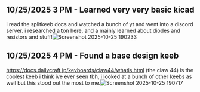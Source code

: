 <!--
  ===================    !!READ THIS NOTICE!!   ====================
  DO NOT edit this file manually. Your changes WILL BE OVERWRITTEN!
  This journal is auto generated and updated by Hack Club Blueprint.
  To edit this file, please edit your journal entries on Blueprint.
  ==================================================================
-->

## 10/25/2025 3 PM - Learned very very basic kicad  

i read the splitkeeb docs and watched a bunch of yt and went into a discord server. i researched a ton here, and a mainly learned about diodes and resistors and stuff!![Screenshot 2025-10-25 190233](https://blueprint.hackclub.com/user-attachments/blobs/proxy/eyJfcmFpbHMiOnsiZGF0YSI6NTUzMywicHVyIjoiYmxvYl9pZCJ9fQ==--ee7e1ac974c1604b84e5669a83e954a19cccd7a7/Screenshot%202025-10-25%20190233.png)
  

## 10/25/2025 4 PM - Found a base design keeb  

https://docs.dailycraft.jp/keyboards/claw44/whatis.html (the claw 44) is the coolest keeb i think ive ever seen tbh, i looked at a bunch of other keebs as well but this stood out the most to me.![Screenshot 2025-10-25 190717](https://blueprint.hackclub.com/user-attachments/blobs/proxy/eyJfcmFpbHMiOnsiZGF0YSI6NTUzNiwicHVyIjoiYmxvYl9pZCJ9fQ==--c35005fcd0577c3643401fec601c3f5f32fb2aec/Screenshot%202025-10-25%20190717.png)
  

